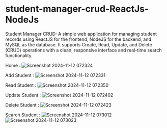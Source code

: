 # student-manager-crud-ReactJs-NodeJs
Student Manager CRUD: A simple web application for managing student records using ReactJS for the frontend, NodeJS for the backend, and MySQL as the database. It supports Create, Read, Update, and Delete (CRUD) operations with a clean, responsive interface and real-time search functionality.

Home :
![Screenshot 2024-11-12 072324](https://github.com/user-attachments/assets/1c763b36-03f5-421b-bb25-edca54d56215)

Add Student :
![Screenshot 2024-11-12 072331](https://github.com/user-attachments/assets/3bad9bbe-29a2-43cb-a9dc-2f9ab49990cc)

Read Student :
![Screenshot 2024-11-12 072350](https://github.com/user-attachments/assets/abcec7f7-7d69-4fe3-8a2a-bb8de128135a)

Update Student :
![Screenshot 2024-11-12 072402](https://github.com/user-attachments/assets/c65b5a32-3b30-4c95-91eb-360251e72eff)

Delete Student :
![Screenshot 2024-11-12 072423](https://github.com/user-attachments/assets/e434feef-4657-4caf-bb5b-b18bb7e051f2)

Search Student :
![Screenshot 2024-11-12 073012](https://github.com/user-attachments/assets/52b86760-3bda-479e-bd85-57562cc4a653)
![Screenshot 2024-11-12 073023](https://github.com/user-attachments/assets/45a7d2f5-d02f-42ae-8585-015502eee49e)



